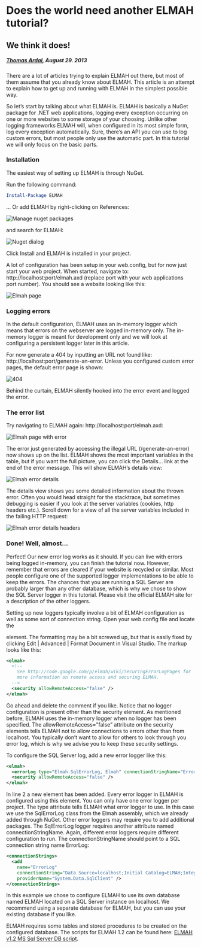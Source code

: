 # Does the world need another ELMAH tutorial?
## We think it does!

##### [Thomas Ardal](http://elmah.io/about/), August 29. 2013

There are a lot of articles trying to explain ELMAH out there, but most of them assume that you already know about ELMAH. This article is an attempt to explain how to get up and running with ELMAH in the simplest possible way.

So let’s start by talking about what ELMAH is. ELMAH is basically a NuGet package for .NET web applications, logging every exception occurring on one or more websites to some storage of your choosing. Unlike other logging frameworks ELMAH will, when configured in its most simple form, log every exception automatically. Sure, there’s an API you can use to log custom errors, but most people only use the automatic part. In this tutorial we will only focus on the basic parts.

### Installation
The easiest way of setting up ELMAH is through NuGet.

Run the following command:


```powershell
Install-Package ELMAH
```

… Or add ELMAH by right-clicking on References:

![Manage nuget packages](/images/2013/08/manage_nuget_packages.png)

and search for ELMAH:

![Nuget dialog](/images/2013/08/nuget_dialog.png)

Click Install and ELMAH is installed in your project.

A lot of configuration has been setup in your web.config, but for now just start your web project. When started, navigate to: http://localhost:port/elmah.axd (replace port with your web applications port number). You should see a website looking like this:

![Elmah page](/images/2013/08/elmah_page.png)

### Logging errors

In the default configuration, ELMAH uses an in-memory logger which means that errors on the webserver are logged in-memory only. The in-memory logger is meant for development only and we will look at configuring a persistent logger later in this article.

For now generate a 404 by inputting an URL not found like: http://localhost:port/generate-an-error. Unless you configured custom error pages, the default error page is shown:

![404](/images/2013/08/404.png)

Behind the curtain, ELMAH silently hooked into the error event and logged the error.

### The error list

Try navigating to ELMAH again: http://localhost:port/elmah.axd:

![Elmah page with error](/images/2013/08/elmah_page_with_error.png)

The error just generated by accessing the illegal URL (/generate-an-error) now shows up on the list. ELMAH shows the most important variables in the table, but if you want the full picture, you can click the Details… link at the end of the error message. This will show ELMAH’s details view:

![Elmah error details](/images/2013/08/elmah_error_details.png)

The details view shows you some detailed information about the thrown error. Often you would head straight for the stacktrace, but sometimes debugging is easier if you look at the server variables (cookies, http headers etc.). Scroll down for a view of all the server variables included in the failing HTTP request:

![Elmah error details headers](/images/2013/08/elmah_error_details_headers.png)

### Done! Well, almost…

Perfect! Our new error log works as it should. If you can live with errors being logged in-memory, you can finish the tutorial now. However, remember that errors are cleared if your website is recycled or similar. Most people configure one of the supported logger implementations to be able to keep the errors. The chances that you are running a SQL Server are probably larger than any other database, which is why we chose to show the SQL Server logger in this tutorial. Please visit the official ELMAH site for a description of the other loggers.

Setting up new loggers typically involve a bit of ELMAH configuration as well as some sort of connection string. Open your web.config file and locate the

element. The formatting may be a bit screwed up, but that is easily fixed by clicking Edit | Advanced | Format Document in Visual Studio. The markup looks like this:

```xml
<elmah>
  <!--
    See http://code.google.com/p/elmah/wiki/SecuringErrorLogPages for
    more information on remote access and securing ELMAH.
  -->
  <security allowRemoteAccess="false" />
</elmah>
```

Go ahead and delete the comment if you like. Notice that no logger configuration is present other than the security element. As mentioned before, ELMAH uses the in-memory logger when no logger has been specified. The allowRemoteAccess=”false” attribute on the security elements tells ELMAH not to allow connections to errors other than from localhost. You typically don’t want to allow for others to look through you error log, which is why we advise you to keep these security settings.

To configure the SQL Server log, add a new error logger like this:

```xml
<elmah>
  <errorLog type="Elmah.SqlErrorLog, Elmah" connectionStringName="ErrorLog"/>
  <security allowRemoteAccess="false" />
</elmah>
```

In line 2 a new element has been added. Every error logger in ELMAH is configured using this element. You can only have one error logger per project. The type attribute tells ELMAH what error logger to use. In this case we use the SqlErrorLog class from the Elmah assembly, which we already added through NuGet. Other error loggers may require you to add additional packages. The SqlErrorLog logger requires another attribute named connectionStringName. Again, different error loggers require different configuration to run. The connectionStringName should point to a SQL connection string name ErrorLog:

```xml
<connectionStrings>
  <add
    name="ErrorLog"
    connectionString="Data Source=localhost;Initial Catalog=ELMAH;Integrated Security=SSPI;"
    providerName="System.Data.SqlClient" />
</connectionStrings>
```

In this example we chose to configure ELMAH to use its own database named ELMAH located on a SQL Server instance on localhost. We recommend using a separate database for ELMAH, but you can use your existing database if you like.

ELMAH requires some tables and stored procedures to be created on the configured database. The scripts for ELMAH 1.2 can be found here: [ELMAH v1.2 MS Sql Server DB script](https://code.google.com/p/elmah/downloads/detail?name=ELMAH-1.2-db-SQLServer.sql).

